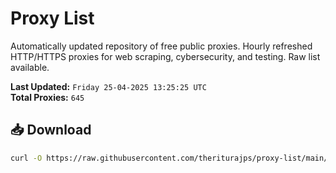 # Proxy List

Automatically updated repository of free public proxies. Hourly refreshed HTTP/HTTPS proxies for web scraping, cybersecurity, and testing. Raw list available.

**Last Updated:** `Friday 25-04-2025 13:25:25 UTC`  
**Total Proxies:** `645`

## 📥 Download
```bash
curl -O https://raw.githubusercontent.com/theriturajps/proxy-list/main/proxies.txt
